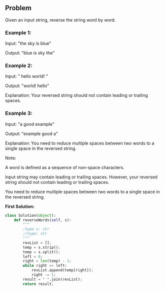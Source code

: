 ## Problem

Given an input string, reverse the string word by word.

### Example 1:

Input: "the sky is blue"

Output: "blue is sky the"

### Example 2:

Input: "  hello world!  "

Output: "world! hello"

Explanation: Your reversed string should not contain leading or trailing spaces.

### Example 3:

Input: "a good   example"

Output: "example good a"

Explanation: You need to reduce multiple spaces between two words to a single space in the reversed string.
 

Note:

A word is defined as a sequence of non-space characters.

Input string may contain leading or trailing spaces. However, your reversed string should not contain leading or trailing spaces.

You need to reduce multiple spaces between two words to a single space in the reversed string.

**First Solution:**
```python
class Solution(object):
    def reverseWords(self, s):
        """
        :type s: str
        :rtype: str
        """
        revList = [];
        temp = s.strip();
        temp = s.split();
        left = 0;
        right = len(temp) - 1;
        while right >= left:
            revList.append(temp[right]);
            right -= 1;
        result = " ".join(revList);
        return result;
```

